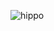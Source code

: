 ![hippo](https://media3.giphy.com/media/aUovxH8Vf9qDu/giphy.gif)

<!-- ![succulent](https://media.giphy.com/media/l41lMTlCUccbXYqxG/giphy.gif) -->
